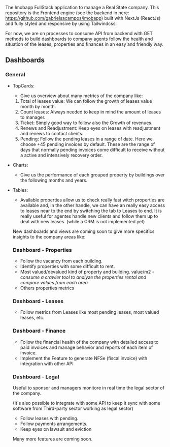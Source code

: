 The Imobapp FullStack application to manage a Real State company. This repository is the Frontend engine (see the backend in here: https://github.com/gabrielsacampos/imobapp) built with NextJs (ReactJs) and fully styled and responsive by using Tailwindcss.

For now, we are on processes to consume API from backend with GET methods to build dashboards to company agents follow the health and situation of the leases, properties and finances in an easy and friendly way.

## Dashboards

### General

- TopCards:
    - Give us overview about many metrics of the company like:
    1. Total of leases value: We can follow the growth of leases value month by month.
    2. Count leases: Always needed to keep in mind the amount of leases to manager. 
    3. Ticket: Simply good way to follow also the Growth of revenues.
    4. Renews and Readjustment: Keep eyes on leases with readjustment and renews to contact clients. 
    5. Pending: Follow the pending leases in a range of date. Here we choose +45 pending invoices by default. These are the range of days that normally pending invoices come difficult to receive without a active and intensively  recovery order. 

- Charts:
    - Give us the performance of each grouped property by buildings over the following months and years.

- Tables:
    - Available properties allow us to check really fast witch properties are available and, in the other handle, we can have an really easy access to leases near to the end by switching the tab to Leases to end. It is really useful for agentes handle new clients and follow them up to deal with new leases. (while a CRM is not implemented yet)
    
    New dashboards and views are coming soon to give more specifics insights to the company areas like:
    
    ### Dashboard - Properties
    
    - Follow the vacancy from each building.
    - Identify properties with some difficult to rent.
    - Most valued/devalued kind of property and building. value/m2
    *- consume a crawler tool to analyze the properties rental and compare values from each area*
    - Others properties metrics
    
    ### Dashboard - Leases
    
    - Follow metrics from Leases like most pending leases, most valued leases, etc.
    
    ### Dashboard - Finance
    
    - Follow the financial health of the company with detailed access to paid invoices and manage behavior and reports of each item of invoice.
    - Implement the Feature to generate NFSe (fiscal invoice) with integration with other API
    
    ### Dashboard - Legal
    
    Useful to sponsor and managers monitore in real time the legal sector of the company.
    
    (It's also possible to integrate with some API to keep it sync with some software from Third-party sector working as legal sector)
    
    - Follow leases with pending.
    - Follow payments arrangements.
    - Keep eyes on lawsuit and eviction
    
    Many more features are coming soon.